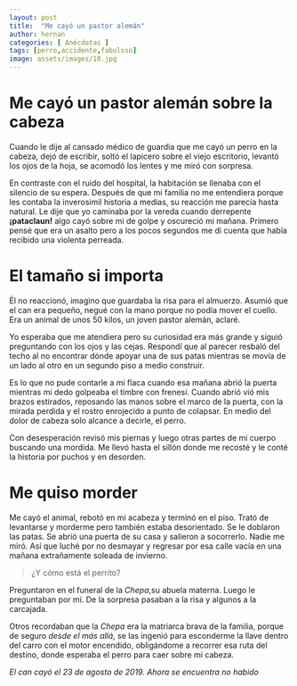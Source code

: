 ```yaml
---
layout: post
title:  "Me cayó un pastor alemán"
author: hernan
categories: [ Anécdotas ]
tags: [perro,accidente,fabuloso]
image: assets/images/10.jpg
---
```


# Me cayó un pastor alemán sobre la cabeza

Cuando le dije al cansado médico de guardia que me cayó un perro en la cabeza, dejó de escribir, soltó el lapicero sobre el viejo escritorio, levantó los ojos de la hoja, se acomodó los lentes y me miró con sorpresa. 

En contraste con el ruido del hospital, la habitación se llenaba con el silencio de su espera. Después de que mi familia no me entendiera porque les contaba la inverosimil historia a medias, su reacción me parecía hasta natural. Le dije que yo caminaba por la vereda cuando derrepente **¡pataclaun!** algo cayó sobre mi de golpe y oscureció mi mañana. Primero pensé que era un asalto pero a los pocos segundos me di cuenta que había recibido una violenta perreada. 

# El tamaño si importa

Él no reaccionó, imagino que guardaba la risa para el almuerzo. Asumió que el can era pequeño, negué con la mano porque no podía mover el cuello. Era un animal de unos 50 kilos, un joven pastor alemán, aclaré. 

Yo esperaba que me atendiera pero su curiosidad era más grande y siguió preguntando con los ojos y las cejas. Respondí que al parecer resbaló del techo al no encontrar dónde apoyar una de sus patas mientras se movía de un lado al otro en un segundo piso a medio construir. 

Es lo que no pude contarle a mi flaca cuando esa mañana abrió la puerta mientras mi dedo golpeaba el timbre con frenesí. Cuando abrió vió mis brazos estirados, reposando las manos sobre el marco de la puerta, con la mirada perdida y el rostro enrojecido a punto de colapsar. En medio del dolor de cabeza solo alcance a decirle, el perro. 

Con desesperación revisó mis piernas y luego otras partes de mi cuerpo buscando una mordida. Me llevó hasta el sillón donde me recosté y le conté la historia por puchos y en desorden. 

# Me quiso morder

Me cayó el animal, rebotó en mi acabeza y terminó en el piso. Trató de levantarse y morderme pero también estaba desorientado. Se le doblaron las patas. Se abrió una puerta de su casa y salieron a socorrerlo. Nadie me miró. Así que luché por no desmayar y regresar por esa calle vacía en una mañana extrañamente soleada de invierno. 

> ¿Y cómo está el perrito?

Preguntaron en el funeral de la _Chepa_,su abuela materna. Luego le preguntaban por mí. De la sorpresa pasaban a la risa y algunos a la carcajada. 

Otros recordaban que la _Chepa_  era la matriarca brava de la familia, porque de seguro _desde el más allá_, se las ingenió para esconderme la llave dentro del carro con el motor encendido, obligándome a recorrer esa ruta del destino, donde esperaba el perro para caer sobre mi cabeza. 

*El can cayó el 23 de agosto de 2019. Ahora se encuentra no habido* 
